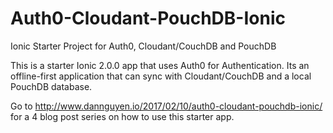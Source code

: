 # Auth0-Cloudant-PouchDB-Ionic
Ionic Starter Project for Auth0, Cloudant/CouchDB and PouchDB

This is a starter Ionic 2.0.0 app that uses Auth0 for Authentication. Its an offline-first application that can sync with Cloudant/CouchDB and a local PouchDB database.

Go to http://www.dannguyen.io/2017/02/10/auth0-cloudant-pouchdb-ionic/ for a 4 blog post series on how to use this starter app.
